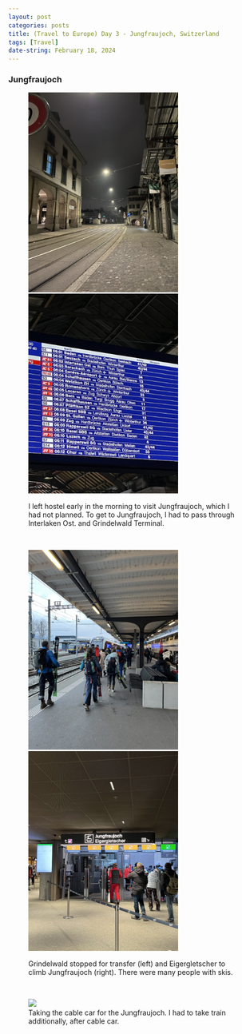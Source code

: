 ```yaml
---
layout: post
categories: posts
title: (Travel to Europe) Day 3 - Jungfraujoch, Switzerland
tags: [Travel]
date-string: February 18, 2024
---
```


### Jungfraujoch
<figure>
	<p>
		<img src="/images/2024-02_Europe/240218_Jungfraujoch/IMG_6502.jpeg" width="300">
		<img src="/images/2024-02_Europe/240218_Jungfraujoch/IMG_6509.jpeg" width="300">
	</p>
	<figcaption>I left hostel early in the morning to visit Jungfraujoch, which I had not planned. To get to Jungfraujoch, I had to pass through Interlaken Ost. and Grindelwald Terminal.</figcaption>
</figure>
<br>

<figure>
	<p>
		<img src="/images/2024-02_Europe/240218_Jungfraujoch/IMG_6545.jpeg" width="300">
		<img src="/images/2024-02_Europe/240218_Jungfraujoch/IMG_6566.jpeg" width="300">
	</p>
	<figcaption>Grindelwald stopped for transfer (left) and Eigergletscher to climb Jungfraujoch (right). There were many people with skis.</figcaption>
</figure>
<br>

<figure>
	<img src="/images/2024-02_Europe/240217_Zurich/IMG_6575.jpeg" width="600">
	<figcaption>Taking the cable car for the Jungfraujoch. I had to take train additionally, after cable car.</figcaption>
</figure>
<br>